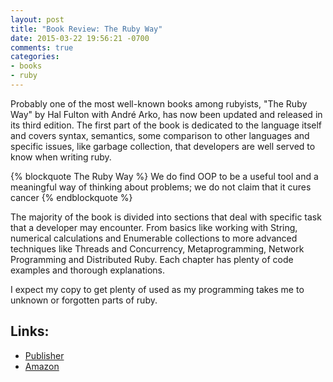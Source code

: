 ```yaml
---
layout: post
title: "Book Review: The Ruby Way"
date: 2015-03-22 19:56:21 -0700
comments: true
categories:
- books
- ruby
---
```


Probably one of the most well-known books among rubyists, "The Ruby Way" by Hal Fulton with André Arko, has now been updated and released in its third edition. The first part of the book is dedicated to the language itself and covers syntax, semantics, some comparison to other languages and specific issues, like garbage collection, that developers are well served to know when writing ruby.

{% blockquote The Ruby Way %}
We do find OOP to be a useful tool and a meaningful way of thinking about problems; we do not claim that it cures cancer
{% endblockquote %}

The majority of the book is divided into sections that deal with specific task that a developer may encounter. From basics like working with String, numerical calculations and Enumerable collections to more advanced techniques like Threads and Concurrency, Metaprogramming, Network Programming and Distributed Ruby. Each chapter has plenty of code examples and thorough explanations.

I expect my copy to get plenty of used as my programming takes me to unknown or forgotten parts of ruby.

Links:
------

- [Publisher](http://www.informit.com/store/ruby-way-solutions-and-techniques-in-ruby-programming-9780321714633)
- [Amazon](http://www.amazon.com/gp/product/0321714636/ref=pd_lpo_sbs_dp_ss_3?pf_rd_p=1944687582&pf_rd_s=lpo-top-stripe-1&pf_rd_t=201&pf_rd_i=0672328844&pf_rd_m=ATVPDKIKX0DER&pf_rd_r=12K19V5T81QN6RTC37C6)

